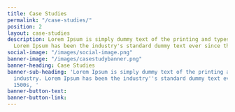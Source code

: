```yaml
---
title: Case Studies
permalink: "/case-studies/"
position: 2
layout: case-studies
description: Lorem Ipsum is simply dummy text of the printing and typesetting industry.
  Lorem Ipsum has been the industry's standard dummy text ever since the 1500s
social-image: "/images/social-image.png"
banner-image: "/images/casestudybanner.png"
banner-heading: Case Studies
banner-sub-heading: 'Lorem Ipsum is simply dummy text of the printing and typesetting
  industry. Lorem Ipsum has been the industry''s standard dummy text ever since the
  1500s, '
banner-button-text: 
banner-button-link: 
---
```


